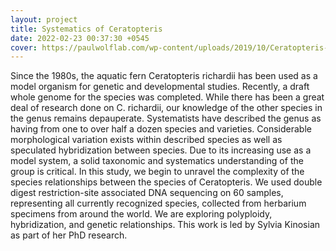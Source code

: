 ```yaml
---
layout: project
title: Systematics of Ceratopteris
date: 2022-02-23 00:37:30 +0545
cover: https://paulwolflab.com/wp-content/uploads/2019/10/Ceratopteris-in-greenhouse-2.jpg
---
```


Since the 1980s, the aquatic fern Ceratopteris richardii has been used as a model organism for genetic and developmental studies. Recently, a draft whole genome for the species was completed. While there has been a great deal of research done on C. richardii, our knowledge of the other species in the genus remains depauperate. Systematists have described the genus as having from one to over half a dozen species and varieties. Considerable morphological variation exists within described species as well as speculated hybridization between species. Due to its increasing use as a model system, a solid taxonomic and systematics understanding of the group is critical. In this study, we begin to unravel the complexity of the species relationships between the species of Ceratopteris. We used double digest restriction-site associated DNA sequencing on 60 samples, representing all currently recognized species, collected from herbarium specimens from around the world. We are exploring polyploidy, hybridization, and genetic relationships. This work is led by Sylvia Kinosian as part of her PhD research.
